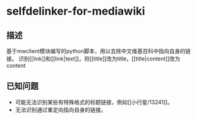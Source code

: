 # selfdelinker-for-mediawiki

## 描述
基于mwclient模块编写的python脚本，用以去除中文维基百科中指向自身的链接。
识别[[link]]和[[link|text]]，将[[title]]改为title，[[title|content]]改为content

## 已知问题
- 可能无法识别某些有特殊格式的标题链接，例如[[小行星/13241]]。
- 无法识别通过重定向指向自身的链接。
